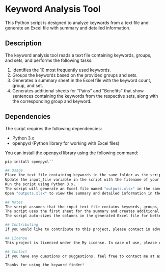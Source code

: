 # Keyword Analysis Tool

This Python script is designed to analyze keywords from a text file and generate an Excel file with summary and detailed information.

## Description

The keyword analysis tool reads a text file containing keywords, groups, and sets, and performs the following tasks:

1. Identifies the 10 most frequently used keywords.
2. Groups the keywords based on the provided groups and sets.
3. Generates a summary sheet in the Excel file with the keyword count, group, and set.
4. Generates additional sheets for "Pains" and "Benefits" that show sentences containing the keywords from the respective sets, along with the corresponding group and keyword.

## Dependencies

The script requires the following dependencies:

- Python 3.x
- openpyxl (Python library for working with Excel files)

You can install the openpyxl library using the following command:

```bash
pip install openpyxl``

## Usage
Place the text file containing keywords in the same folder as the script.
Update the input_file variable in the script with the filename of your input text file.
Run the script using Python 3.x.
The script will generate an Excel file named "outputs.xlsx" in the same folder as the input file.
Open "outputs.xlsx" to view the summary and detailed information in the different sheets.

## Notes
The script assumes that the input text file contains keywords, groups, and sets in the specified format (one entry per line, separated by tabs).
The script uses the first sheet for the summary and creates additional sheets for "Pains" and "Benefits" information in the Excel file.
The script auto-sizes the columns in the generated Excel file for better readability.

## Contributing
If you would like to contribute to this project, please contact in advance. Any contributions are welcome!

## License
This project is licensed under the My License. In case of use, please contact in advance.

## Contact
If you have any questions or suggestions, feel free to contact me at asanchezdrio@gmail.com.

Thanks for using the keyword finder!
